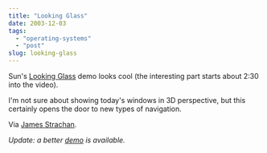 ```yaml
---
title: "Looking Glass"
date: 2003-12-03
tags: 
  - "operating-systems"
  - "post"
slug: looking-glass
---
```


Sun's [Looking Glass](http://wwws.sun.com/software/looking_glass/demo.html) demo looks cool (the interesting part starts about 2:30 into the video).

I'm not sure about showing today's windows in 3D perspective, but this certainly opens the door to new types of navigation.

Via [James Strachan](http://radio.weblogs.com/0112098/2003/12/03.html#a424).

_Update: a better [demo](http://www.sun.com/bigadmin/xtreme/) is available._
